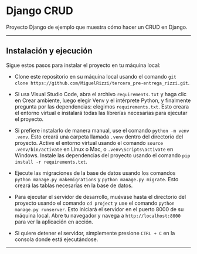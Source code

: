 # Django CRUD

Proyecto Django de ejemplo que muestra cómo hacer un CRUD en Django.

---
## Instalación y ejecución

Sigue estos pasos para instalar el proyecto en tu máquina local:

- Clone este repositorio en su máquina local usando el comando `git clone https://github.com/MiguelRizzi/tercera_pre-entrega_rizzi.git`.

- Si usa Visual Studio Code, abra el archivo `requirements.txt` y haga clic en Crear ambiente, luego elegir Venv y el intérprete Python, y finalmente pregunta por las dependencias: elegimos `requirements.txt`. Esto creara el entorno virtual e instalará todas las librerías necesarias para ejecutar el proyecto.

- Si prefiere instalarlo de manera manual, use el comando `python -m venv .venv`. Esto creará una carpeta llamada `.venv` dentro del directorio del proyecto.
Active el entorno virtual usando el comando `source .venv/bin/activate` en Linux o Mac, o `.venv\Scripts\activate` en Windows.
Instale las dependencias del proyecto usando el comando `pip install -r requirements.txt`. 

- Ejecute las migraciones de la base de datos usando los comandos `python manage.py makemigrations` y `python manage.py migrate`. Esto creará las tablas necesarias en la base de datos.

- Para ejecutar el servidor de desarrollo, muévase hasta el directorio del proyecto usando el comando `cd project` y use el comando `python manage.py runserver`. Esto iniciará el servidor en el puerto 8000 de su máquina local. Abre tu navegador y navega a `http://localhost:8000` para ver la aplicación en acción.

- Si quiere detener el servidor, simplemente presione `CTRL + C` en la consola donde está ejecutándose.

---
